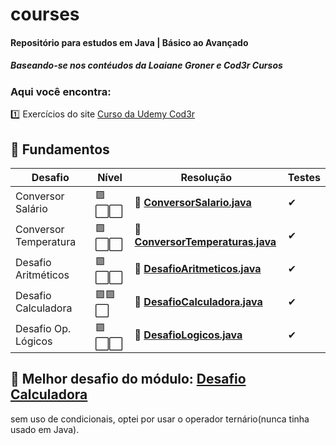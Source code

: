 # courses

#### Repositório para estudos em Java | Básico ao Avançado
  ##### Baseando-se nos contéudos da Loaiane Groner e Cod3r Cursos
  
  ### Aqui você encontra:
:one: Exercícios do site [Curso da Udemy Cod3r](https://www.udemy.com/)

## 🔸 Fundamentos

|  Desafio  | Nível  | Resolução  | Testes |
|-----------|--------|-----|------------|
| Conversor Salário | 🟪⬜⬜   |🏅 [**ConversorSalario.java**](https://github.com/SrtaPoe/courses/blob/main/src/Fundamentos/desafios/ConversorSalario.java) | ✔ 
| Conversor Temperatura    | 🟪⬜⬜  |🏅 [**ConversorTemperaturas.java**](https://github.com/SrtaPoe/courses/blob/main/src/Fundamentos/desafios/ConversorTemperaturas.java) | ✔ 
| Desafio Aritméticos             | 🟪⬜⬜  |🏅 [**DesafioAritmeticos.java**](https://github.com/SrtaPoe/courses/blob/main/src/Fundamentos/desafios/DesafioAritmeticos.java) | ✔ 
| Desafio Calculadora| 🟪🟪⬜   |🏅 [**DesafioCalculadora.java**](https://github.com/SrtaPoe/courses/blob/main/src/Fundamentos/desafios/DesafioCalculadora.java) | ✔ 
| Desafio Op. Lógicos  | 🟪⬜⬜  |🏅 [**DesafioLogicos.java**](https://github.com/SrtaPoe/courses/blob/main/src/Fundamentos/desafios/DesafioLogicos.java) | ✔ 

## 🔸 Melhor desafio do módulo: [Desafio Calculadora](https://github.com/SrtaPoe/courses/blob/main/src/Fundamentos/desafios/DesafioCalculadora.java)

sem uso de condicionais, optei por usar o operador ternário(nunca tinha usado em Java).
